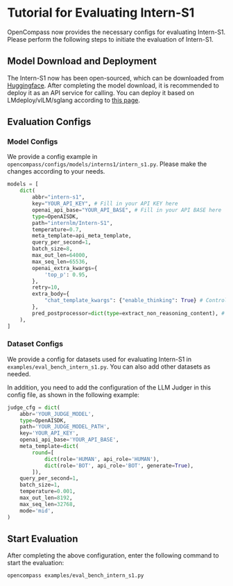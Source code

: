 # Tutorial for Evaluating Intern-S1

OpenCompass now provides the necessary configs for evaluating Intern-S1. Please perform the following steps to initiate the evaluation of Intern-S1.

## Model Download and Deployment

The Intern-S1 now has been open-sourced, which can be downloaded from [Huggingface](https://huggingface.co/internlm/Intern-S1).
After completing the model download, it is recommended to deploy it as an API service for calling.
You can deploy it based on LMdeploy/vlLM/sglang according to [this page](https://github.com/InternLM/Intern-S1/blob/main/README.md#Serving).

## Evaluation Configs

### Model Configs

We provide a config example in `opencompass/configs/models/interns1/intern_s1.py`.
Please make the changes according to your needs.

```python
models = [
    dict(
        abbr="intern-s1",
        key="YOUR_API_KEY", # Fill in your API KEY here
        openai_api_base="YOUR_API_BASE", # Fill in your API BASE here
        type=OpenAISDK,
        path="internlm/Intern-S1",
        temperature=0.7,
        meta_template=api_meta_template,
        query_per_second=1,
        batch_size=8,
        max_out_len=64000,
        max_seq_len=65536,
        openai_extra_kwargs={
            'top_p': 0.95,
        },
        retry=10,
        extra_body={
            "chat_template_kwargs": {"enable_thinking": True} # Control the thinking mode when deploying the model based on vllm or sglang
        },
        pred_postprocessor=dict(type=extract_non_reasoning_content), # Extract non-reasoning contents when opening the thinking mode
    ),
]
```

### Dataset Configs

We provide a config for datasets used for evaluating Intern-S1 in `examples/eval_bench_intern_s1.py`.
You can also add other datasets as needed.

In addition, you need to add the configuration of the LLM Judger in this config file, as shown in the following example:

```python
judge_cfg = dict(
    abbr='YOUR_JUDGE_MODEL',
    type=OpenAISDK,
    path='YOUR_JUDGE_MODEL_PATH',
    key='YOUR_API_KEY',
    openai_api_base='YOUR_API_BASE',
    meta_template=dict(
        round=[
            dict(role='HUMAN', api_role='HUMAN'),
            dict(role='BOT', api_role='BOT', generate=True),
        ]),
    query_per_second=1,
    batch_size=1,
    temperature=0.001,
    max_out_len=8192,
    max_seq_len=32768,
    mode='mid',
)
```

## Start Evaluation

After completing the above configuration,
enter the following command to start the evaluation:

```bash
opencompass examples/eval_bench_intern_s1.py
```
